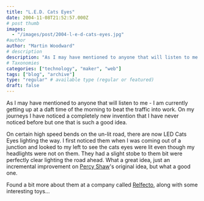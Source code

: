 ```yaml
---
title: "L.E.D. Cats Eyes"
date: 2004-11-08T21:52:57.000Z
# post thumb
images:
  - "/images/post/2004-l-e-d-cats-eyes.jpg"
#author
author: "Martin Woodward"
# description
description: "As I may have mentioned to anyone that will listen to me - I am currently getting up at a daft time of the morning to beat the traffic into work."
# Taxonomies
categories: ["technology", "maker", "web"]
tags: ["blog", "archive"]
type: "regular" # available type (regular or featured)
draft: false
---
```

As I may have mentioned to anyone that will listen to me - I am currently getting up at a daft time of the morning to beat the traffic into work.  On my journeys I have noticed a completely new invention that I have never noticed before but one that is such a good idea.  

On certain high speed bends on the un-lit road, there are now LED Cats Eyes lighting the way.  I first noticed them when I was coming out of a junction and looked to my left to see the cats eyes were lit even though my headlights were not on them.  They had a slight stobe to them bit were perfectly clear lighting the road ahead.  What a great idea, just an incremental improvement on [Percy Shaw](http://www.design-technology.info/inventors/page14.htm)'s original idea, but what a good one.  

Found a bit more about them at a company called [Relfecto](http://reflecto.co.uk/products_active.html), along with some interesting toys...